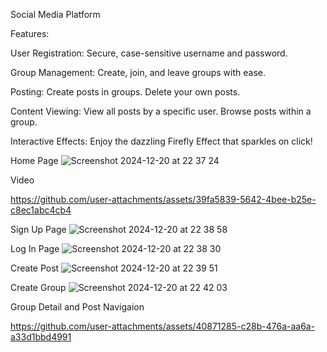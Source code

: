 Social Media Platform 

Features:
  
  User Registration: Secure, case-sensitive username and password.
  
  Group Management:
  Create, join, and leave groups with ease.
  
  Posting:
  Create posts in groups.
  Delete your own posts.
  
  Content Viewing:
  View all posts by a specific user.
  Browse posts within a group.
  
  Interactive Effects:
  Enjoy the dazzling Firefly Effect that sparkles on click!

  
Home Page
![Screenshot 2024-12-20 at 22 37 24](https://github.com/user-attachments/assets/5f783a90-04d3-439b-821d-3ccb513152ce)

Video

https://github.com/user-attachments/assets/39fa5839-5642-4bee-b25e-c8ec1abc4cb4

Sign Up Page
![Screenshot 2024-12-20 at 22 38 58](https://github.com/user-attachments/assets/905116f8-0252-4a99-a535-45e21e1a62cf)

Log In Page
![Screenshot 2024-12-20 at 22 38 30](https://github.com/user-attachments/assets/515ee56f-6ef6-4cb5-80cd-ff4414b6f857)

Create Post
![Screenshot 2024-12-20 at 22 39 51](https://github.com/user-attachments/assets/e59b68f3-74ed-49f1-805b-6907ae9098a2)

Create Group
![Screenshot 2024-12-20 at 22 42 03](https://github.com/user-attachments/assets/1a36c1aa-abd7-43d2-a4df-bcb9f4727559)

Group Detail and Post Navigaion


https://github.com/user-attachments/assets/40871285-c28b-476a-aa6a-a33d1bbd4991


